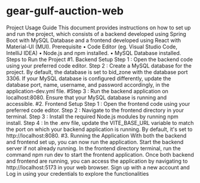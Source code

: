 # gear-gulf-auction-web

Project Usage Guide
This document provides instructions on how to set up and run the project, 
which consists of a backend developed using Spring Boot with MySQL 
Database and a frontend developed using React with Material-UI (MUI).
Prerequisite
• Code Editor (eg. Visual Studio Code, IntelliJ IDEA)
• Node.js and npm installed.
• MySQL Database installed.
Steps to Run the Project
#1. Backend Setup
Step 1 : Open the backend code using your preferred code editor.
Step 2 : Create a MySQL database for the project. By default, the database is set to
 bid_zone with the database port 3306. If your MySQL database is configured
 differently, update the database port, name, username, and password
 accordingly, in the application-dev.yml file.
#Step 3 : Run the backend application on localhost:8080. Ensure that your MySQL
 database is running and accessible.
#2. Frontend Setup
Step 1 : Open the frontend code using your preferred code editor.
Step 2 : Navigate to the frontend directory in your terminal.
Step 3 : Install the required Node.js modules by running npm install.
Step 4 : In the .env file, update the VITE_BASE_URL variable to match the port on
 which your backend application is running. By default, it's set to
 http://localhost:8080.
#3. Running the Application
With both the backend and frontend set up, you can now run the application.
Start the backend server if not already running.
In the frontend directory terminal, run the command npm run dev to start the 
frontend application.
Once both backend and frontend are running, you can access the application by 
navigating to http://localhost:5173 in your web browser.
Sign up with a new account and Log in using your credentials to explore the functionalities
